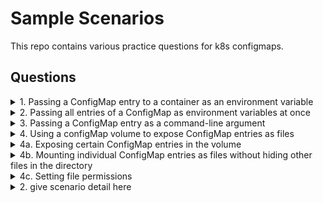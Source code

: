# Sample Scenarios

This repo contains various practice questions for k8s configmaps.

## Questions

<details><summary>1. Passing a ConfigMap entry to a container as an environment variable</summary>
  <p>
    
  ```
  apiVersion: v1
  kind: Pod
  metadata:
    name: <pod-name>
  spec:
    containers:
    - image: <image-name>
      name: <container-name>
      env:
      - name: VARIABLE
        valueFrom:
        configMapKeyRef:
          name: <cm>
          key: <key name>
  ...
  ```
  </p>
</details>

<details><summary>2. Passing all entries of a ConfigMap as environment variables at once</summary>
  <p>
    
  ```
  apiVersion: v1
  kind: Pod
  metadata:
    name: <pod-name>
  spec:
    containers:
    - image: <image-name>
      name: <container-name>
      envFrom:
      - prefix: CONFIG_ (optional)
        configMapRef:
          name: <cm>
  ...
  ```
  </p>
</details>
    
<details><summary>3. Passing a ConfigMap entry as a command-line argument</summary>
  <p>
    
  ```
  apiVersion: v1
  kind: Pod
  metadata:
    name: <pod-name>
  spec:
    containers:
    - image: <image-name>
      name: <container-name>
      env:
      - name: VARIABLE
        valueFrom:
          configMapKeyRef:
            name: <cm>
            key: <key name>
      args: ["$(VARIABLE)"]
  ...
  ```
  </p>
</details>

<details><summary>4. Using a configMap volume to expose ConfigMap entries as files</summary>
  <p>
    
  ```
  apiVersion: v1
  kind: Pod
  metadata:
    name: <pod-name>
  spec:
    containers:
    - image: <image-name>
      name: <container-name>
      volumeMounts:
      ...
      - name: <volume name>
        mountPath: <mount path>
        readOnly: true
      ...
    volumnes:
    ...
    - name: <volume name>
      configMap:
        name: <cm>
    ...
  ...
  ```
  </p>
</details>
    
<details><summary>4a. Exposing certain ConfigMap entries in the volume</summary>
  <p>
    
  ```
  apiVersion: v1
  kind: Pod
  metadata:
    name: <pod-name>
  spec:
    containers:
    - image: <image-name>
      name: <container-name>
      volumeMounts:
      ...
      - name: <volume name>
        mountPath: <mount path>
        readOnly: true
      ...
    volumnes:
    ...
    - name: <volume name>
      configMap:
        name: <cm>
        items:
        - key: <key-name>
          path: <new key-name>
    ...
  ...
  ```
  </p>
</details>

<details><summary>4b. Mounting individual ConfigMap entries as files without hiding other files in the directory</summary>
  <p>
    
  ```
  apiVersion: v1
  kind: Pod
  metadata:
    name: <pod-name>
  spec:
    containers:
    - image: <image-name>
      name: <container-name>
      volumeMounts:
      ...
      - name: <volume name>
        mountPath: <mount path>/<new filename>
        subPath: <filename>
      ...
    volumnes:
    ...
    - name: <volume name>
      configMap:
        name: <cm>
        items:
        - key: <key-name>
          path: <new key-name>
    ...
  ...
  ```
  </p>
</details>

<details><summary>4c. Setting file permissions</summary>
  <p>
    
  ```
  apiVersion: v1
  kind: Pod
  metadata:
    name: <pod-name>
  spec:
    containers:
    - image: <image-name>
      name: <container-name>
      volumeMounts:
      ...
      - name: <volume name>
        mountPath: <mount path>
        readOnly: true
      ...
    volumnes:
    ...
    - name: <volume name>
      configMap:
        name: <cm>
        defaultMode: "0660" # This sets the permissions for all files to -rw-rw----
    ...
  ...
  ```
  </p>
</details>    
<details><summary>2. give scenario detail here</summary>
  <p>
    
  ```
  kubectl get pv
  ```
  </p>
  </details>
